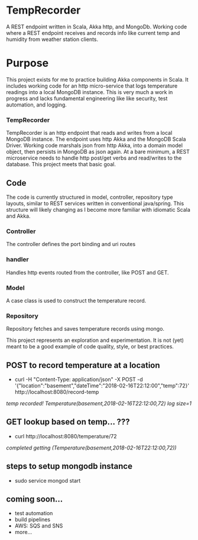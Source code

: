 # TempRecorder
A REST endpoint written in Scala, Akka http, and MongoDb.
Working code where a REST endpoint receives and records info like current temp and humidity from weather station clients.

# Purpose
This project exists for me to practice building Akka components in Scala.
It includes working code for an http micro-service that logs temperature readings into a local MongoDB instance.
This is very much a work in progress and lacks fundamental engineering like like security, test automation, and logging.

### TempRecorder 
TempRecorder is an http endpoint that reads and writes from a local MongoDB instance. 
The endpoint uses http Akka and the MongoDB Scala Driver.
Working code marshals json from http Akka, into a domain model object, then persists in MongoDB as json again.
At a bare minimum, a REST microservice needs to handle http post/get verbs and read/writes to the database.
This project meets that basic goal.

## Code
The code is currently structured in model, controller, repository type layouts, similar to REST services written in conventional java/spring.
This structure will likely changing as I become more familiar with idiomatic Scala and Akka.  

### Controller
The controller defines the port binding and uri routes 

### handler
Handles http events routed from the controller, like POST and GET.

### Model
A case class is used to construct the temperature record.

### Repository
Repository fetches and saves temperature records using mongo.

This project represents an exploration and experimentation.  It is not (yet) meant to be a good example of code quality, style, or best practices.

## POST to record temperature at a location
* curl -H "Content-Type: application/json" -X POST -d '{"location":"basement","dateTime":"2018-02-16T22:12:00","temp":72}' http://localhost:8080/record-temp

_temp recorded! Temperature(basement,2018-02-16T22:12:00,72) log size=1_

## GET lookup based on temp... ???
* curl http://localhost:8080/temperature/72

_completed getting (Temperature(basement,2018-02-16T22:12:00,72))_

## steps to setup mongodb instance
* sudo service mongod start

## coming soon...
* test automation
* build pipelines
* AWS: SQS and SNS
* more...